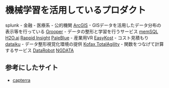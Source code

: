 # 機械学習を活用しているプロダクト
splunk
    - 金融
    - 医療系
    - 公的機関
[ArcGIS](https://www.capterra.com/p/93333/ArcGIS/)
    - GISデータを活用したデータ分布の表示等を行っている
[Grooper](https://www.capterra.com/p/175456/Grooper/)
    - データの整形と学習を行うサービス
[memSQL](https://www.capterra.com/p/143032/MemSQL/)
[H2O.ai](https://www.capterra.com/p/158760/H2O/)
[Rappid Insight](https://www.capterra.com/p/133097/Rapid-Insight-Analytics/)
[PaleBlue](https://www.capterra.com/p/178364/PaleBlue/)
    - 産業用VR
[EasyKost](https://www.capterra.com/p/181336/EasyKost/)
    - コスト見積もり
[dataiku](https://www.capterra.com/p/142192/Data-Science-Studio-DSS/)
    - データ整形視覚化環境の提供
[Kofax TotalAgility](https://www.capterra.com/p/134262/Kofax-TotalAgility/)
    - 関数をつなげて計算するサービス
[DataRobot](https://www.capterra.com/p/179303/DataRobot/)
[NGDATA](https://www.capterra.com/p/175288/NGDATA-CDP/)

## 参考にしたサイト
- [capterra](https://www.capterra.com/machine-learning-software/)